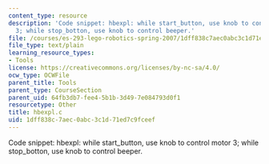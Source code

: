 ```yaml
---
content_type: resource
description: 'Code snippet: hbexpl: while start_button, use knob to control motor
  3; while stop_botton, use knob to control beeper.'
file: /courses/es-293-lego-robotics-spring-2007/1dff838c7aec0abc3c1d71ed7c9fceef_hbexpl.c
file_type: text/plain
learning_resource_types:
- Tools
license: https://creativecommons.org/licenses/by-nc-sa/4.0/
ocw_type: OCWFile
parent_title: Tools
parent_type: CourseSection
parent_uid: 64fb3db7-fee4-5b1b-3d49-7e084793d0f1
resourcetype: Other
title: hbexpl.c
uid: 1dff838c-7aec-0abc-3c1d-71ed7c9fceef
---
```

Code snippet: hbexpl: while start_button, use knob to control motor 3; while stop_botton, use knob to control beeper.